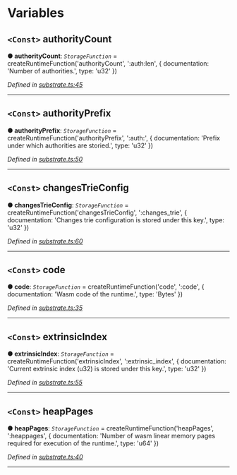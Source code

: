 

# Variables

<a id="authoritycount"></a>

## `<Const>` authorityCount

**● authorityCount**: *`StorageFunction`* =  createRuntimeFunction('authorityCount', ':auth:len', {
  documentation: 'Number of authorities.',
  type: 'u32'
})

*Defined in [substrate.ts:45](https://github.com/polkadot-js/api/blob/fced67f/packages/type-storage/src/substrate.ts#L45)*

___
<a id="authorityprefix"></a>

## `<Const>` authorityPrefix

**● authorityPrefix**: *`StorageFunction`* =  createRuntimeFunction('authorityPrefix', ':auth:', {
  documentation: 'Prefix under which authorities are storied.',
  type: 'u32'
})

*Defined in [substrate.ts:50](https://github.com/polkadot-js/api/blob/fced67f/packages/type-storage/src/substrate.ts#L50)*

___
<a id="changestrieconfig"></a>

## `<Const>` changesTrieConfig

**● changesTrieConfig**: *`StorageFunction`* =  createRuntimeFunction('changesTrieConfig', ':changes_trie', {
  documentation: 'Changes trie configuration is stored under this key.',
  type: 'u32'
})

*Defined in [substrate.ts:60](https://github.com/polkadot-js/api/blob/fced67f/packages/type-storage/src/substrate.ts#L60)*

___
<a id="code"></a>

## `<Const>` code

**● code**: *`StorageFunction`* =  createRuntimeFunction('code', ':code', {
  documentation: 'Wasm code of the runtime.',
  type: 'Bytes'
})

*Defined in [substrate.ts:35](https://github.com/polkadot-js/api/blob/fced67f/packages/type-storage/src/substrate.ts#L35)*

___
<a id="extrinsicindex"></a>

## `<Const>` extrinsicIndex

**● extrinsicIndex**: *`StorageFunction`* =  createRuntimeFunction('extrinsicIndex', ':extrinsic_index', {
  documentation: 'Current extrinsic index (u32) is stored under this key.',
  type: 'u32'
})

*Defined in [substrate.ts:55](https://github.com/polkadot-js/api/blob/fced67f/packages/type-storage/src/substrate.ts#L55)*

___
<a id="heappages"></a>

## `<Const>` heapPages

**● heapPages**: *`StorageFunction`* =  createRuntimeFunction('heapPages', ':heappages', {
  documentation: 'Number of wasm linear memory pages required for execution of the runtime.',
  type: 'u64'
})

*Defined in [substrate.ts:40](https://github.com/polkadot-js/api/blob/fced67f/packages/type-storage/src/substrate.ts#L40)*

___

